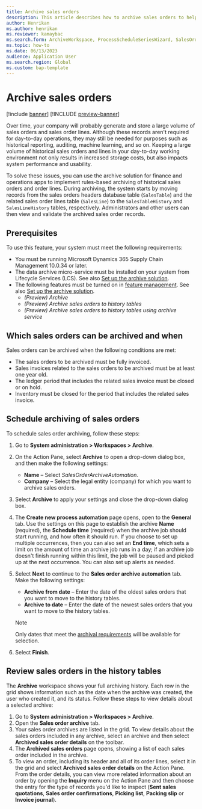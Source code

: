 ```yaml
---
title: Archive sales orders
description: This article describes how to archive sales orders to help improve database performance while keeping the records available for historical reporting, auditing, machine learning, legal claims, and other purposes.
author: Henrikan
ms.author: henrikan
ms.reviewer: kamaybac
ms.search.form: ArchiveWorkspace, ProcessScheduleSeriesWizard, SalesOrderArchiveProcessAutomationCriteriaForm, SalesOrderArchiveForm
ms.topic: how-to
ms.date: 06/13/2023
audience: Application User
ms.search.region: Global
ms.custom: bap-template
---
```


# Archive sales orders

[!include [banner](../includes/banner.md)]
[!INCLUDE [preview-banner](../includes/preview-banner.md)]

<!--KFM: Preview until 10.0.34 GA -->

Over time, your company will probably generate and store a large volume of sales orders and sales order lines. Although these records aren't required for day-to-day operations, they may still be needed for purposes such as historical reporting, auditing, machine learning, and so on. Keeping a large volume of historical sales orders and lines in your day-to-day working environment not only results in increased storage costs, but also impacts system performance and usability.

To solve these issues, you can use the archive solution for finance and operations apps to implement rules-based archiving of historical sales orders and order lines. During archiving, the system starts by moving records from the sales orders headers database table (`SalesTable`) and the related sales order lines table (`SalesLine`) to the `SalesTableHistory` and `SalesLineHistory` tables, respectively. Administrators and other users can then view and validate the archived sales order records.

## Prerequisites

To use this feature, your system must meet the following requirements:

- You must be running Microsoft Dynamics 365 Supply Chain Management 10.0.34 or later.
- The data archive micro-service must be installed on your system from Lifecycle Services (LCS). See also [Set up the archive solution](archive-setup.md).
- The following features must be turned on in [feature management](../../fin-ops/get-started/feature-management/feature-management-overview.md). See also [Set up the archive solution](archive-setup.md).
    - *(Preview) Archive*
    - *(Preview) Archive sales orders to history tables*
    - *(Preview) Archive sales orders to history tables using archive service*

## <a name="archival-requirements"></a>Which sales orders can be archived and when

Sales orders can be archived when the following conditions are met:

- The sales orders to be archived must be fully invoiced.
- Sales invoices related to the sales orders to be archived must be at least one year old.
- The ledger period that includes the related sales invoice must be closed or on hold.
- Inventory must be closed for the period that includes the related sales invoice.

## Schedule archiving of sales orders

To schedule sales order archiving, follow these steps:

1. Go to **System administration \> Workspaces \> Archive**.
1. On the Action Pane, select **Archive** to open a drop-down dialog box, and then make the following settings:
    - **Name** – Select *SalesOrderArchiveAutomation*.
    - **Company** – Select the legal entity (company) for which you want to archive sales orders.
1. Select **Archive** to apply your settings and close the drop-down dialog box.
1. The **Create new process automation** page opens, open to the **General** tab. Use the settings on this page to establish the archive **Name** (required), the **Schedule time** (required) when the archive job should start running, and how often it should run. If you choose to set up multiple occurrences, then you can also set an **End time**, which sets a limit on the amount of time an archive job runs in a day; if an archive job doesn't finish running within this limit, the job will be paused and picked up at the next occurrence. You can also set up alerts as needed.
1. Select **Next** to continue to the **Sales order archive automation** tab. Make the following settings:
    - **Archive from date** – Enter the date of the oldest sales orders that you want to move to the history tables.
    - **Archive to date** – Enter the date of the newest sales orders that you want to move to the history tables.

    > [!NOTE]
    > Only dates that meet the [archival requirements](#archival-requirements) will be available for selection.

1. Select **Finish**.

## Review sales orders in the history tables

The **Archive** workspace shows your full archiving history. Each row in the grid shows information such as the date when the archive was created, the user who created it, and its status. Follow these steps to view details about a selected archive:

1. Go to **System administration \> Workspaces \> Archive**.
1. Open the **Sales order archive** tab.
1. Your sales order archives are listed in the grid. To view details about the sales orders included in any archive, select an archive and then select **Archived sales order details** on the toolbar.
1. The **Archived sales orders** page opens, showing a list of each sales order included in the archive.
1. To view an order, including its header and all of its order lines, select it in the grid and select **Archived sales order details** on the Action Pane. From the order details, you can view more related information about an order by opening the **Inquiry** menu on the Action Pane and then choose the entry for the type of records you'd like to inspect (**Sent sales quotations**, **Sales order confirmations**, **Picking list**, **Packing slip** or **Invoice journal**).
